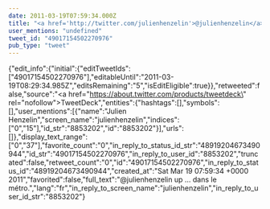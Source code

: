 ```yaml
---
date: 2011-03-19T07:59:34.000Z
title: "<a href='http://twitter.com/julienhenzelin'>@julienhenzelin</a> up ... dans le métro.″"
user_mentions: "undefined"
tweet_id: "49017154502270976"
pub_type: "tweet"
---
```

{"edit_info":{"initial":{"editTweetIds":["49017154502270976"],"editableUntil":"2011-03-19T08:29:34.985Z","editsRemaining":"5","isEditEligible":true}},"retweeted":false,"source":"<a href=\"https://about.twitter.com/products/tweetdeck\" rel=\"nofollow\">TweetDeck</a>","entities":{"hashtags":[],"symbols":[],"user_mentions":[{"name":"Julien Henzelin","screen_name":"julienhenzelin","indices":["0","15"],"id_str":"8853202","id":"8853202"}],"urls":[]},"display_text_range":["0","37"],"favorite_count":"0","in_reply_to_status_id_str":"48919204673490944","id_str":"49017154502270976","in_reply_to_user_id":"8853202","truncated":false,"retweet_count":"0","id":"49017154502270976","in_reply_to_status_id":"48919204673490944","created_at":"Sat Mar 19 07:59:34 +0000 2011","favorited":false,"full_text":"@julienhenzelin up ... dans le métro.","lang":"fr","in_reply_to_screen_name":"julienhenzelin","in_reply_to_user_id_str":"8853202"}
